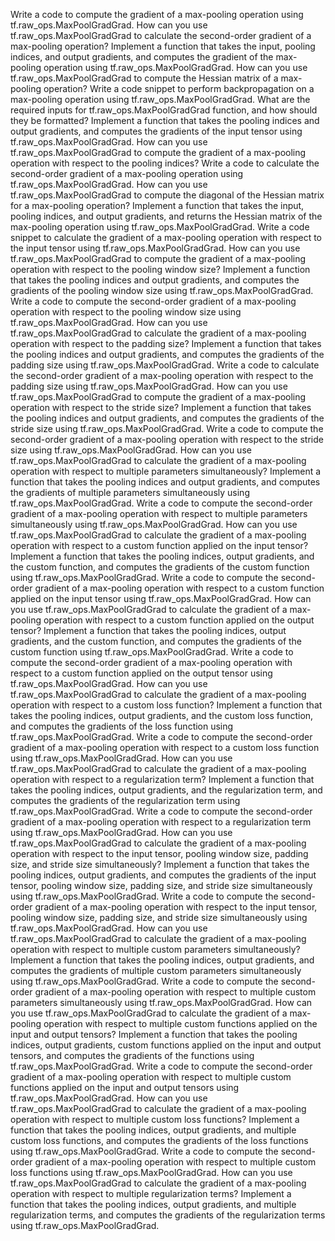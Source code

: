Write a code to compute the gradient of a max-pooling operation using tf.raw_ops.MaxPoolGradGrad.
How can you use tf.raw_ops.MaxPoolGradGrad to calculate the second-order gradient of a max-pooling operation?
Implement a function that takes the input, pooling indices, and output gradients, and computes the gradient of the max-pooling operation using tf.raw_ops.MaxPoolGradGrad.
How can you use tf.raw_ops.MaxPoolGradGrad to compute the Hessian matrix of a max-pooling operation?
Write a code snippet to perform backpropagation on a max-pooling operation using tf.raw_ops.MaxPoolGradGrad.
What are the required inputs for tf.raw_ops.MaxPoolGradGrad function, and how should they be formatted?
Implement a function that takes the pooling indices and output gradients, and computes the gradients of the input tensor using tf.raw_ops.MaxPoolGradGrad.
How can you use tf.raw_ops.MaxPoolGradGrad to compute the gradient of a max-pooling operation with respect to the pooling indices?
Write a code to calculate the second-order gradient of a max-pooling operation using tf.raw_ops.MaxPoolGradGrad.
How can you use tf.raw_ops.MaxPoolGradGrad to compute the diagonal of the Hessian matrix for a max-pooling operation?
Implement a function that takes the input, pooling indices, and output gradients, and returns the Hessian matrix of the max-pooling operation using tf.raw_ops.MaxPoolGradGrad.
Write a code snippet to calculate the gradient of a max-pooling operation with respect to the input tensor using tf.raw_ops.MaxPoolGradGrad.
How can you use tf.raw_ops.MaxPoolGradGrad to compute the gradient of a max-pooling operation with respect to the pooling window size?
Implement a function that takes the pooling indices and output gradients, and computes the gradients of the pooling window size using tf.raw_ops.MaxPoolGradGrad.
Write a code to compute the second-order gradient of a max-pooling operation with respect to the pooling window size using tf.raw_ops.MaxPoolGradGrad.
How can you use tf.raw_ops.MaxPoolGradGrad to calculate the gradient of a max-pooling operation with respect to the padding size?
Implement a function that takes the pooling indices and output gradients, and computes the gradients of the padding size using tf.raw_ops.MaxPoolGradGrad.
Write a code to calculate the second-order gradient of a max-pooling operation with respect to the padding size using tf.raw_ops.MaxPoolGradGrad.
How can you use tf.raw_ops.MaxPoolGradGrad to compute the gradient of a max-pooling operation with respect to the stride size?
Implement a function that takes the pooling indices and output gradients, and computes the gradients of the stride size using tf.raw_ops.MaxPoolGradGrad.
Write a code to compute the second-order gradient of a max-pooling operation with respect to the stride size using tf.raw_ops.MaxPoolGradGrad.
How can you use tf.raw_ops.MaxPoolGradGrad to calculate the gradient of a max-pooling operation with respect to multiple parameters simultaneously?
Implement a function that takes the pooling indices and output gradients, and computes the gradients of multiple parameters simultaneously using tf.raw_ops.MaxPoolGradGrad.
Write a code to compute the second-order gradient of a max-pooling operation with respect to multiple parameters simultaneously using tf.raw_ops.MaxPoolGradGrad.
How can you use tf.raw_ops.MaxPoolGradGrad to calculate the gradient of a max-pooling operation with respect to a custom function applied on the input tensor?
Implement a function that takes the pooling indices, output gradients, and the custom function, and computes the gradients of the custom function using tf.raw_ops.MaxPoolGradGrad.
Write a code to compute the second-order gradient of a max-pooling operation with respect to a custom function applied on the input tensor using tf.raw_ops.MaxPoolGradGrad.
How can you use tf.raw_ops.MaxPoolGradGrad to calculate the gradient of a max-pooling operation with respect to a custom function applied on the output tensor?
Implement a function that takes the pooling indices, output gradients, and the custom function, and computes the gradients of the custom function using tf.raw_ops.MaxPoolGradGrad.
Write a code to compute the second-order gradient of a max-pooling operation with respect to a custom function applied on the output tensor using tf.raw_ops.MaxPoolGradGrad.
How can you use tf.raw_ops.MaxPoolGradGrad to calculate the gradient of a max-pooling operation with respect to a custom loss function?
Implement a function that takes the pooling indices, output gradients, and the custom loss function, and computes the gradients of the loss function using tf.raw_ops.MaxPoolGradGrad.
Write a code to compute the second-order gradient of a max-pooling operation with respect to a custom loss function using tf.raw_ops.MaxPoolGradGrad.
How can you use tf.raw_ops.MaxPoolGradGrad to calculate the gradient of a max-pooling operation with respect to a regularization term?
Implement a function that takes the pooling indices, output gradients, and the regularization term, and computes the gradients of the regularization term using tf.raw_ops.MaxPoolGradGrad.
Write a code to compute the second-order gradient of a max-pooling operation with respect to a regularization term using tf.raw_ops.MaxPoolGradGrad.
How can you use tf.raw_ops.MaxPoolGradGrad to calculate the gradient of a max-pooling operation with respect to the input tensor, pooling window size, padding size, and stride size simultaneously?
Implement a function that takes the pooling indices, output gradients, and computes the gradients of the input tensor, pooling window size, padding size, and stride size simultaneously using tf.raw_ops.MaxPoolGradGrad.
Write a code to compute the second-order gradient of a max-pooling operation with respect to the input tensor, pooling window size, padding size, and stride size simultaneously using tf.raw_ops.MaxPoolGradGrad.
How can you use tf.raw_ops.MaxPoolGradGrad to calculate the gradient of a max-pooling operation with respect to multiple custom parameters simultaneously?
Implement a function that takes the pooling indices, output gradients, and computes the gradients of multiple custom parameters simultaneously using tf.raw_ops.MaxPoolGradGrad.
Write a code to compute the second-order gradient of a max-pooling operation with respect to multiple custom parameters simultaneously using tf.raw_ops.MaxPoolGradGrad.
How can you use tf.raw_ops.MaxPoolGradGrad to calculate the gradient of a max-pooling operation with respect to multiple custom functions applied on the input and output tensors?
Implement a function that takes the pooling indices, output gradients, custom functions applied on the input and output tensors, and computes the gradients of the functions using tf.raw_ops.MaxPoolGradGrad.
Write a code to compute the second-order gradient of a max-pooling operation with respect to multiple custom functions applied on the input and output tensors using tf.raw_ops.MaxPoolGradGrad.
How can you use tf.raw_ops.MaxPoolGradGrad to calculate the gradient of a max-pooling operation with respect to multiple custom loss functions?
Implement a function that takes the pooling indices, output gradients, and multiple custom loss functions, and computes the gradients of the loss functions using tf.raw_ops.MaxPoolGradGrad.
Write a code to compute the second-order gradient of a max-pooling operation with respect to multiple custom loss functions using tf.raw_ops.MaxPoolGradGrad.
How can you use tf.raw_ops.MaxPoolGradGrad to calculate the gradient of a max-pooling operation with respect to multiple regularization terms?
Implement a function that takes the pooling indices, output gradients, and multiple regularization terms, and computes the gradients of the regularization terms using tf.raw_ops.MaxPoolGradGrad.